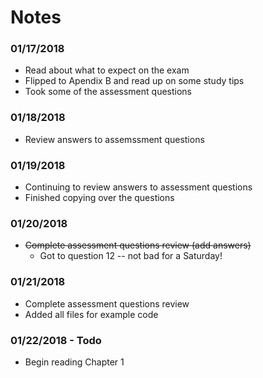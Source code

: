 # Notes
### 01/17/2018
- Read about what to expect on the exam
- Flipped to Apendix B and read up on some study tips
- Took some of the assessment questions
### 01/18/2018
- Review answers to assemssment questions
### 01/19/2018
- Continuing to review answers to assessment questions
- Finished copying over the questions
### 01/20/2018
- ~~Complete assessment questions review (add answers)~~
  - Got to question 12 -- not bad for a Saturday!
### 01/21/2018
- Complete assessment questions review
- Added all files for example code
### 01/22/2018 - Todo
- Begin reading Chapter 1
